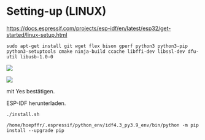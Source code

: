 # Setting-up (LINUX)

<https://docs.espressif.com/projects/esp-idf/en/latest/esp32/get-started/linux-setup.html>

```
sudo apt-get install git wget flex bison gperf python3 python3-pip python3-setuptools cmake ninja-build ccache libffi-dev libssl-dev dfu-util libusb-1.0-0
```

![](https://user-images.githubusercontent.com/69573151/116203505-0cd39000-a73c-11eb-8925-372258a8694b.png)


![](https://user-images.githubusercontent.com/69573151/116203757-52905880-a73c-11eb-8d39-bdcecc446e7d.png)

mit Yes bestätigen.

ESP-IDF herunterladen.

```
./install.sh

/home/hoepffr/.espressif/python_env/idf4.3_py3.9_env/bin/python -m pip install --upgrade pip

```
